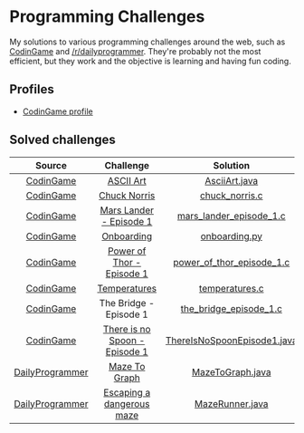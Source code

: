# Programming Challenges

My solutions to various programming challenges around the web, such as [CodinGame](https://www.codingame.com/) and [/r/dailyprogrammer](https://www.reddit.com/r/dailyprogrammer/).
They're probably not the most efficient, but they work and the objective is learning and having fun coding. 

## Profiles
- [CodinGame profile](https://www.codingame.com/profile/94e9b230c03bc7c3d19a6107e0e828012758811)

## Solved challenges

| Source | Challenge | Solution | Difficulty |
|:------:|:---------:|:--------:|:----------:|
|[CodinGame](https://www.codingame.com/)|[ASCII Art](https://www.codingame.com/training/easy/ascii-art)|[AsciiArt.java](https://github.com/migafgarcia/programming-challenges/blob/master/Codingame/easy/AsciiArt.java)| Easy |
|[CodinGame](https://www.codingame.com/)|[Chuck Norris](https://www.codingame.com/training/easy/chuck-norris)|[chuck_norris.c](https://github.com/migafgarcia/programming-challenges/blob/master/Codingame/easy/chuck_norris.c)| Easy |
|[CodinGame](https://www.codingame.com/)|[Mars Lander - Episode 1](https://www.codingame.com/training/easy/mars-lander-episode-1)|[mars_lander_episode_1.c](https://github.com/migafgarcia/programming-challenges/blob/master/Codingame/easy/mars_lander_episode_1.c)| Easy |
|[CodinGame](https://www.codingame.com/)|[Onboarding](https://www.codingame.com/training/easy/onboarding)|[onboarding.py](https://github.com/migafgarcia/programming-challenges/blob/master/Codingame/easy/onboarding.py)| Easy |
|[CodinGame](https://www.codingame.com/)|[Power of Thor - Episode 1](https://www.codingame.com/training/easy/power-of-thor-episode-1)|[power_of_thor_episode_1.c](https://github.com/migafgarcia/programming-challenges/blob/master/Codingame/easy/power_of_thor_episode_1.c)| Easy |
|[CodinGame](https://www.codingame.com/)|[Temperatures](https://www.codingame.com/training/easy/temperatures)|[temperatures.c](https://github.com/migafgarcia/programming-challenges/blob/master/Codingame/easy/temperatures.c)| Easy |
|[CodinGame](https://www.codingame.com/)|The Bridge - Episode 1|[the_bridge_episode_1.c](https://github.com/migafgarcia/programming-challenges/blob/master/Codingame/easy/the_bridge_episode_1.c)| Easy |
|[CodinGame](https://www.codingame.com/)|[There is no Spoon - Episode 1](https://www.codingame.com/training/medium/there-is-no-spoon-episode-1)|[ThereIsNoSpoonEpisode1.java](https://github.com/migafgarcia/programming-challenges/blob/master/Codingame/medium/ThereIsNoSpoonEpisode1.java)| Medium |
|[DailyProgrammer](https://www.reddit.com/r/dailyprogrammer/)|[Maze To Graph](https://www.reddit.com/r/dailyprogrammer/comments/5nciz5/20170111_challenge_299_intermediate_from_maze_to/)|[MazeToGraph.java](https://github.com/migafgarcia/programming-challenges/blob/master/DailyProgrammer/medium/MazeToGraph.java)| Mediyum |
|[DailyProgrammer](https://www.reddit.com/r/dailyprogrammer/)|[Escaping a dangerous maze](https://www.reddit.com/r/dailyprogrammer/comments/5vwwzg/20170224_challenge_303_hard_escaping_a_dangerous/)|[MazeRunner.java](https://github.com/migafgarcia/programming-challenges/blob/master/DailyProgrammer/hard/MazeRunner.java)| Hard |
